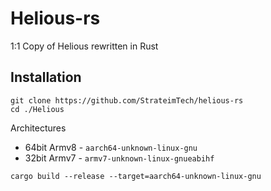 # Helious-rs
1:1 Copy of Helious rewritten in Rust


## Installation
```
git clone https://github.com/StrateimTech/helious-rs
cd ./Helious
```
Architectures
- 64bit Armv8 - ``aarch64-unknown-linux-gnu``
- 32bit Armv7 - ``armv7-unknown-linux-gnueabihf``
```
cargo build --release --target=aarch64-unknown-linux-gnu
```